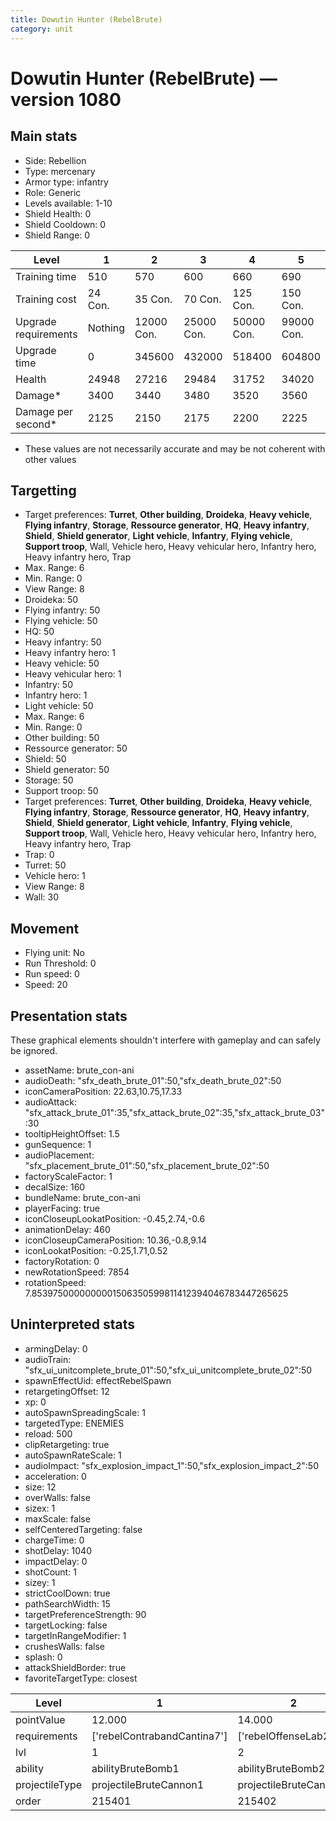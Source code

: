 ```yaml
---
title: Dowutin Hunter (RebelBrute)
category: unit
---
```


# Dowutin Hunter (RebelBrute) — version 1080

## Main stats

  * Side: Rebellion
  * Type: mercenary
  * Armor type: infantry
  * Role: Generic
  * Levels available: 1-10
  * Shield Health: 0
  * Shield Cooldown: 0
  * Shield Range: 0

|Level               |1      |2         |3         |4         |5         |6          |7          |8          |9          |10         |
|--------------------|-------|----------|----------|----------|----------|-----------|-----------|-----------|-----------|-----------|
|Training time       |510    |570       |600       |660       |690       |750        |780        |810        |870        |900        |
|Training cost       |24 Con.|35 Con.   |70 Con.   |125 Con.  |150 Con.  |200 Con.   |275 Con.   |400 Con.   |550 Con.   |900 Con.   |
|Upgrade requirements|Nothing|12000 Con.|25000 Con.|50000 Con.|99000 Con.|190000 Con.|250000 Con.|270000 Con.|280000 Con.|285000 Con.|
|Upgrade time        |0      |345600    |432000    |518400    |604800    |691200     |777600     |864000     |950400     |1036800    |
|Health              |24948  |27216     |29484     |31752     |34020     |36288      |38556      |40824      |43092      |45360      |
|Damage*             |3400   |3440      |3480      |3520      |3560      |3600       |3640       |3680       |3720       |3760       |
|Damage per second*  |2125   |2150      |2175      |2200      |2225      |2250       |2275       |2300       |2325       |2350       |

* These values are not necessarily accurate and may be not coherent with other values

## Targetting

  * Target preferences: **Turret**, **Other building**, **Droideka**, **Heavy vehicle**, **Flying infantry**, **Storage**, **Ressource generator**, **HQ**, **Heavy infantry**, **Shield**, **Shield generator**, **Light vehicle**, **Infantry**, **Flying vehicle**, **Support troop**, Wall, Vehicle hero, Heavy vehicular hero, Infantry hero, Heavy infantry hero, Trap
  * Max. Range: 6
  * Min. Range: 0
  * View Range: 8
  * Droideka: 50
  * Flying infantry: 50
  * Flying vehicle: 50
  * HQ: 50
  * Heavy infantry: 50
  * Heavy infantry hero: 1
  * Heavy vehicle: 50
  * Heavy vehicular hero: 1
  * Infantry: 50
  * Infantry hero: 1
  * Light vehicle: 50
  * Max. Range: 6
  * Min. Range: 0
  * Other building: 50
  * Ressource generator: 50
  * Shield: 50
  * Shield generator: 50
  * Storage: 50
  * Support troop: 50
  * Target preferences: **Turret**, **Other building**, **Droideka**, **Heavy vehicle**, **Flying infantry**, **Storage**, **Ressource generator**, **HQ**, **Heavy infantry**, **Shield**, **Shield generator**, **Light vehicle**, **Infantry**, **Flying vehicle**, **Support troop**, Wall, Vehicle hero, Heavy vehicular hero, Infantry hero, Heavy infantry hero, Trap
  * Trap: 0
  * Turret: 50
  * Vehicle hero: 1
  * View Range: 8
  * Wall: 30

## Movement

  * Flying unit: No
  * Run Threshold: 0
  * Run speed: 0
  * Speed: 20

## Presentation stats

These graphical elements shouldn't interfere with gameplay and can safely be ignored.

  * assetName: brute_con-ani
  * audioDeath: "sfx_death_brute_01":50,"sfx_death_brute_02":50
  * iconCameraPosition: 22.63,10.75,17.33
  * audioAttack: "sfx_attack_brute_01":35,"sfx_attack_brute_02":35,"sfx_attack_brute_03":30
  * tooltipHeightOffset: 1.5
  * gunSequence: 1
  * audioPlacement: "sfx_placement_brute_01":50,"sfx_placement_brute_02":50
  * factoryScaleFactor: 1
  * decalSize: 160
  * bundleName: brute_con-ani
  * playerFacing: true
  * iconCloseupLookatPosition: -0.45,2.74,-0.6
  * animationDelay: 460
  * iconCloseupCameraPosition: 10.36,-0.8,9.14
  * iconLookatPosition: -0.25,1.71,0.52
  * factoryRotation: 0
  * newRotationSpeed: 7854
  * rotationSpeed: 7.8539750000000001506350599811412394046783447265625

## Uninterpreted stats

  * armingDelay: 0
  * audioTrain: "sfx_ui_unitcomplete_brute_01":50,"sfx_ui_unitcomplete_brute_02":50
  * spawnEffectUid: effectRebelSpawn
  * retargetingOffset: 12
  * xp: 0
  * autoSpawnSpreadingScale: 1
  * targetedType: ENEMIES
  * reload: 500
  * clipRetargeting: true
  * autoSpawnRateScale: 1
  * audioImpact: "sfx_explosion_impact_1":50,"sfx_explosion_impact_2":50
  * acceleration: 0
  * size: 12
  * overWalls: false
  * sizex: 1
  * maxScale: false
  * selfCenteredTargeting: false
  * chargeTime: 0
  * shotDelay: 1040
  * impactDelay: 0
  * shotCount: 1
  * sizey: 1
  * strictCoolDown: true
  * pathSearchWidth: 15
  * targetPreferenceStrength: 90
  * targetLocking: false
  * targetInRangeModifier: 1
  * crushesWalls: false
  * splash: 0
  * attackShieldBorder: true
  * favoriteTargetType: closest

|Level         |1                          |2                     |3                     |4                     |5                     |6                     |7                     |8                     |9                     |10                     |
|--------------|---------------------------|----------------------|----------------------|----------------------|----------------------|----------------------|----------------------|----------------------|----------------------|-----------------------|
|pointValue    |12.000                     |14.000                |17.000                |19.000                |22.000                |24.000                |26.000                |29.000                |31.000                |36.000                 |
|requirements  |['rebelContrabandCantina7']|['rebelOffenseLab2']  |['rebelOffenseLab3']  |['rebelOffenseLab4']  |['rebelOffenseLab5']  |['rebelOffenseLab6']  |['rebelOffenseLab7']  |['rebelOffenseLab8']  |['rebelOffenseLab9']  |['rebelOffenseLab10']  |
|lvl           |1                          |2                     |3                     |4                     |5                     |6                     |7                     |8                     |9                     |10                     |
|ability       |abilityBruteBomb1          |abilityBruteBomb2     |abilityBruteBomb3     |abilityBruteBomb4     |abilityBruteBomb5     |abilityBruteBomb6     |abilityBruteBomb7     |abilityBruteBomb8     |abilityBruteBomb9     |abilityBruteBomb10     |
|projectileType|projectileBruteCannon1     |projectileBruteCannon2|projectileBruteCannon3|projectileBruteCannon4|projectileBruteCannon5|projectileBruteCannon6|projectileBruteCannon7|projectileBruteCannon8|projectileBruteCannon9|projectileBruteCannon10|
|order         |215401                     |215402                |215403                |215404                |215405                |215406                |215407                |215408                |215409                |215410                 |

